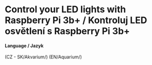# Control your LED lights with Raspberry Pi 3b+ / Kontroluj LED osvětlení s Raspberry Pi 3b+

#### Language / Jazyk
(CZ - SK/Akvarium/)
(EN/Aquarium/)
